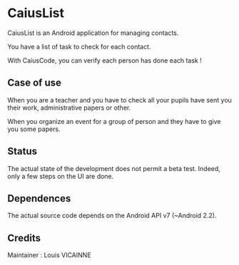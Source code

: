 CaiusList
==========


CaiusList is an Android application for managing contacts.

You have a list of task to check for each contact.

With CaiusCode, you can verify each person has done each task !


Case of use
--------------
When you are a teacher and you have to check all your pupils have sent
 you their work, administrative papers or other.


When you organize an event for a group of person and they have to give
you some papers.


Status
--------------
The actual state of the development does not permit a beta test.
Indeed, only a few steps on the UI are done.


Dependences
--------------
The actual source code depends on the Android API v7 (~Android 2.2).



Credits
--------------
Maintainer : Louis VICAINNE